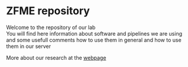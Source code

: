 
# ZFME repository

Welcome to the repository of our lab  
You will find here information about software and pipelines we are using and some usefull comments how to use them in general and how to use them in our server  

More about our research at the [webpage](http://zfme.biol.uw.edu.pl)
